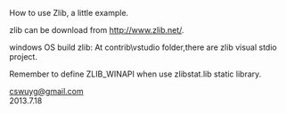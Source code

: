 How to use Zlib, a little example.

zlib can be download from http://www.zlib.net/.


windows OS build zlib: At contrib\vstudio folder,there are zlib visual stdio project.  


Remember to define ZLIB_WINAPI when use zlibstat.lib static library.



cswuyg@gmail.com  
2013.7.18